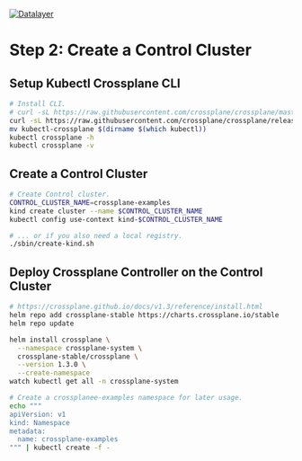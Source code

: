 [![Datalayer](https://assets.datalayer.design/datalayer-25.svg)](https://datalayer.io)

# Step 2: Create a Control Cluster

## Setup Kubectl Crossplane CLI

```bash
# Install CLI.
# curl -sL https://raw.githubusercontent.com/crossplane/crossplane/master/install.sh | sh
curl -sL https://raw.githubusercontent.com/crossplane/crossplane/release-1.3/install.sh | sh
mv kubectl-crossplane $(dirname $(which kubectl))
kubectl crossplane -h
kubectl crossplane -v
```

## Create a Control Cluster

```bash
# Create Control cluster.
CONTROL_CLUSTER_NAME=crossplane-examples
kind create cluster --name $CONTROL_CLUSTER_NAME
kubectl config use-context kind-$CONTROL_CLUSTER_NAME
```

```bash
# ... or if you also need a local registry.
./sbin/create-kind.sh
```

## Deploy Crossplane Controller on the Control Cluster

```bash
# https://crossplane.github.io/docs/v1.3/reference/install.html
helm repo add crossplane-stable https://charts.crossplane.io/stable
helm repo update
```

```bash
helm install crossplane \
  --namespace crossplane-system \
  crossplane-stable/crossplane \
  --version 1.3.0 \
  --create-namespace
watch kubectl get all -n crossplane-system
```

```bash
# Create a crossplanee-examples namespace for later usage.
echo """
apiVersion: v1
kind: Namespace
metadata:
  name: crossplane-examples
""" | kubectl create -f -
